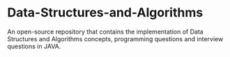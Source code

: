 # Data-Structures-and-Algorithms
An open-source repository that contains the implementation of Data Structures and Algorithms concepts, programming questions and interview questions in JAVA.
